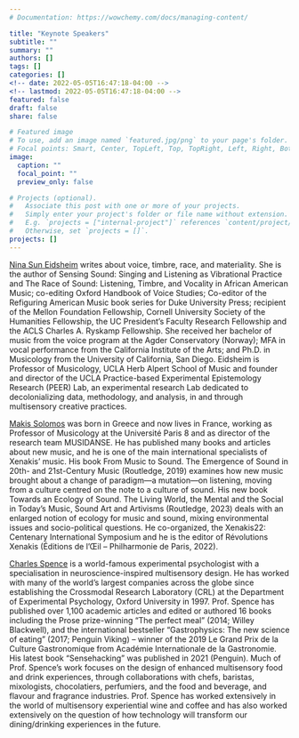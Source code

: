 ```yaml
---
# Documentation: https://wowchemy.com/docs/managing-content/

title: "Keynote Speakers"
subtitle: ""
summary: ""
authors: []
tags: []
categories: []
<!-- date: 2022-05-05T16:47:18-04:00 -->
<!-- lastmod: 2022-05-05T16:47:18-04:00 -->
featured: false
draft: false
share: false

# Featured image
# To use, add an image named `featured.jpg/png` to your page's folder.
# Focal points: Smart, Center, TopLeft, Top, TopRight, Left, Right, BottomLeft, Bottom, BottomRight.
image:
  caption: ""
  focal_point: ""
  preview_only: false

# Projects (optional).
#   Associate this post with one or more of your projects.
#   Simply enter your project's folder or file name without extension.
#   E.g. `projects = ["internal-project"]` references `content/project/deep-learning/index.md`.
#   Otherwise, set `projects = []`.
projects: []
---
```


[Nina Sun Eidsheim](https://schoolofmusic.ucla.edu/people/nina-eidsheim/) writes about voice, timbre, race, and materiality. She is the author of Sensing Sound: Singing and Listening as Vibrational Practice and The Race of Sound: Listening, Timbre, and Vocality in African American Music; co-editing Oxford Handbook of Voice Studies; Co-editor of the Refiguring American Music book series for Duke University Press; recipient of the Mellon Foundation Fellowship, Cornell University Society of the Humanities Fellowship, the UC President’s Faculty Research Fellowship and the ACLS Charles A. Ryskamp Fellowship. She received her bachelor of music from the voice program at the Agder Conservatory (Norway); MFA in vocal performance from the California Institute of the Arts; and Ph.D. in Musicology from the University of California, San Diego. Eidsheim is Professor of Musicology, UCLA Herb Alpert School of Music and founder and director of the UCLA Practice-based Experimental Epistemology Research (PEER) Lab, an experimental research Lab dedicated to decolonializing data, methodology, and analysis, in and through multisensory creative practices.

[Makis Solomos](https://musidanse.univ-paris8.fr/makis-solomos) was born in Greece and now lives in France, working as Professor of Musicology at the Université Paris 8 and as director of the research team MUSIDANSE. He has published many books and articles about new music, and he is one of the main international specialists of Xenakis’ music. His book From Music to Sound. The Emergence of Sound in 20th- and 21st-Century Music (Routledge, 2019) examines how new music brought about a change of paradigm—a mutation—on listening, moving from a culture centred on the note to a culture of sound. His new book Towards an Ecology of Sound. The Living World, the Mental and the Social in Today’s Music, Sound Art and Artivisms (Routledge, 2023) deals with an enlarged notion of ecology for music and sound, mixing environmental issues and socio-political questions. He co-organized, the Xenakis22: Centenary International Symposium and he is the editor of Révolutions Xenakis (Éditions de l’Œil – Philharmonie de Paris, 2022).

[Charles Spence](https://www.psy.ox.ac.uk/people/charles-spence) is a world-famous experimental psychologist with a specialisation in neuroscience-inspired multisensory design. He has worked with many of the world’s largest companies across the globe since establishing the Crossmodal Research Laboratory (CRL) at the Department of Experimental Psychology, Oxford University in 1997. Prof. Spence has published over 1,100 academic articles and edited or authored 16 books including the Prose prize-winning “The perfect meal” (2014; Willey Blackwell), and the international bestseller “Gastrophysics: The new science of eating” (2017; Penguin Viking) – winner of the 2019 Le Grand Prix de la Culture Gastronomique from Académie Internationale de la Gastronomie. His latest book “Sensehacking” was published in 2021 (Penguin). Much of Prof. Spence’s work focuses on the design of enhanced multisensory food and drink experiences, through collaborations with chefs, baristas, mixologists, chocolatiers, perfumiers, and the food and beverage, and flavour and fragrance industries. Prof. Spence has worked extensively in the world of multisensory experiential wine and coffee and has also worked extensively on the question of how technology will transform our dining/drinking experiences in the future.
